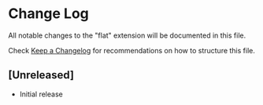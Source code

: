 # Change Log

All notable changes to the "flat" extension will be documented in this file.

Check [Keep a Changelog](http://keepachangelog.com/) for recommendations on how to structure this file.

## [Unreleased]

- Initial release
